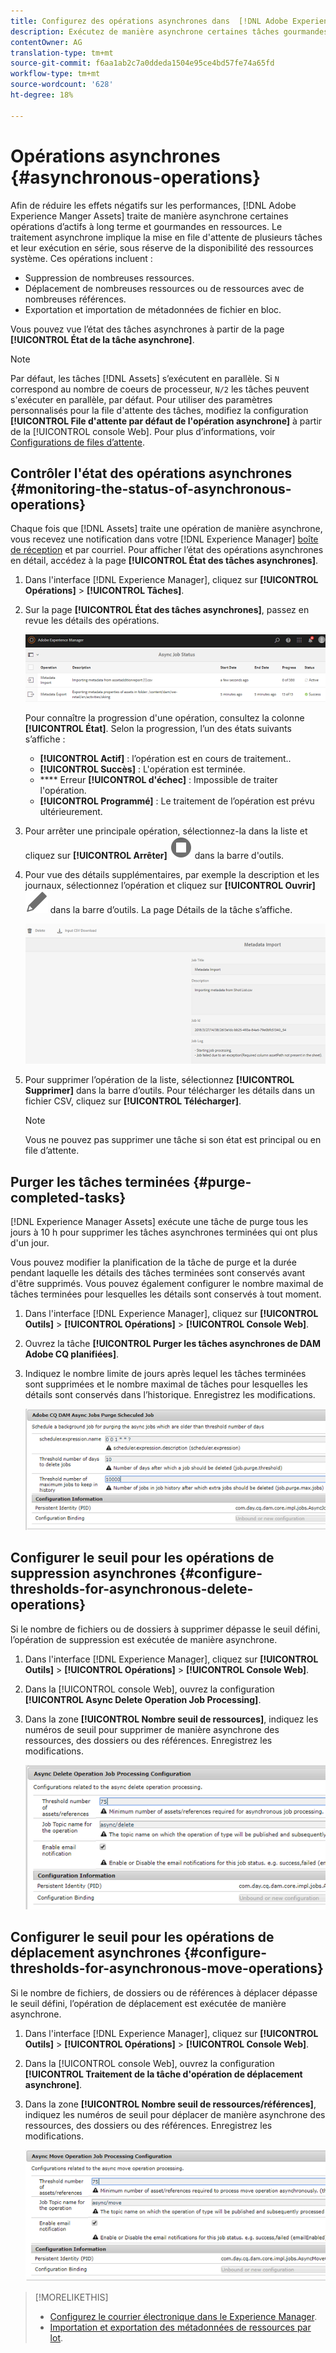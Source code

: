 ```yaml
---
title: Configurez des opérations asynchrones dans  [!DNL Adobe Experience Manager].
description: Exécutez de manière asynchrone certaines tâches gourmandes en ressources pour optimiser les performances dans  [!DNL Experience Manager Assets].
contentOwner: AG
translation-type: tm+mt
source-git-commit: f6aa1ab2c7a0ddeda1504e95ce4bd57fe74a65fd
workflow-type: tm+mt
source-wordcount: '628'
ht-degree: 18%

---
```



# Opérations asynchrones {#asynchronous-operations}

Afin de réduire les effets négatifs sur les performances, [!DNL Adobe Experience Manger Assets] traite de manière asynchrone certaines opérations d’actifs à long terme et gourmandes en ressources. Le traitement asynchrone implique la mise en file d&#39;attente de plusieurs tâches et leur exécution en série, sous réserve de la disponibilité des ressources système. Ces opérations incluent :

* Suppression de nombreuses ressources.
* Déplacement de nombreuses ressources ou de ressources avec de nombreuses références.
* Exportation et importation de métadonnées de fichier en bloc.

Vous pouvez vue l’état des tâches asynchrones à partir de la page **[!UICONTROL État de la tâche asynchrone]**.

>[!NOTE]
>
>Par défaut, les tâches [!DNL Assets] s’exécutent en parallèle. Si `N` correspond au nombre de coeurs de processeur, `N/2` les tâches peuvent s&#39;exécuter en parallèle, par défaut. Pour utiliser des paramètres personnalisés pour la file d&#39;attente des tâches, modifiez la configuration **[!UICONTROL File d&#39;attente par défaut de l&#39;opération asynchrone]** à partir de la [!UICONTROL console Web]. Pour plus d’informations, voir [Configurations de files d’attente](https://sling.apache.org/documentation/bundles/apache-sling-eventing-and-job-handling.html#queue-configurations).

## Contrôler l&#39;état des opérations asynchrones {#monitoring-the-status-of-asynchronous-operations}

Chaque fois que [!DNL Assets] traite une opération de manière asynchrone, vous recevez une notification dans votre [!DNL Experience Manager] [boîte de réception](/help/sites-authoring/inbox.md) et par courriel. Pour afficher l’état des opérations asynchrones en détail, accédez à la page **[!UICONTROL État des tâches asynchrones]**.

1. Dans l&#39;interface [!DNL Experience Manager], cliquez sur **[!UICONTROL Opérations]** > **[!UICONTROL Tâches]**.

1. Sur la page **[!UICONTROL État des tâches asynchrones]**, passez en revue les détails des opérations.

   ![État et détails des opérations asynchrones](assets/job_status.png)

   Pour connaître la progression d&#39;une opération, consultez la colonne **[!UICONTROL État]**. Selon la progression, l’un des états suivants s’affiche :

   * **[!UICONTROL Actif]** : l’opération est en cours de traitement..
   * **[!UICONTROL Succès]** : L&#39;opération est terminée.
   * **** Erreur  **[!UICONTROL d&#39;échec]** : Impossible de traiter l&#39;opération.
   * **[!UICONTROL Programmé]** : Le traitement de l’opération est prévu ultérieurement.

1. Pour arrêter une principale opération, sélectionnez-la dans la liste et cliquez sur **[!UICONTROL Arrêter]** ![icône d&#39;arrêt](assets/do-not-localize/stop_icon.svg) dans la barre d&#39;outils.

1. Pour vue des détails supplémentaires, par exemple la description et les journaux, sélectionnez l’opération et cliquez sur **[!UICONTROL Ouvrir]** ![open_icon](assets/do-not-localize/edit_icon.svg) dans la barre d’outils. La page Détails de la tâche s’affiche.

   ![Détails d’une tâche d’importation de métadonnées](assets/job_details.png)

1. Pour supprimer l’opération de la liste, sélectionnez **[!UICONTROL Supprimer]** dans la barre d’outils. Pour télécharger les détails dans un fichier CSV, cliquez sur **[!UICONTROL Télécharger]**.

   >[!NOTE]
   >
   >Vous ne pouvez pas supprimer une tâche si son état est principal ou en file d’attente.

## Purger les tâches terminées {#purge-completed-tasks}

[!DNL Experience Manager Assets] exécute une tâche de purge tous les jours à 10 h pour supprimer les tâches asynchrones terminées qui ont plus d&#39;un jour.

<!-- TBD: Find out from the engineering team and mention the time zone of this 1:00 am task.
-->

Vous pouvez modifier la planification de la tâche de purge et la durée pendant laquelle les détails des tâches terminées sont conservés avant d&#39;être supprimés. Vous pouvez également configurer le nombre maximal de tâches terminées pour lesquelles les détails sont conservés à tout moment.

1. Dans l&#39;interface [!DNL Experience Manager], cliquez sur **[!UICONTROL Outils]** > **[!UICONTROL Opérations]** > **[!UICONTROL Console Web]**.
1. Ouvrez la tâche **[!UICONTROL Purger les tâches asynchrones de DAM Adobe CQ planifiées]**.
1. Indiquez le nombre limite de jours après lequel les tâches terminées sont supprimées et le nombre maximal de tâches pour lesquelles les détails sont conservés dans l’historique. Enregistrez les modifications.

   ![Configuration pour planifier la purge de tâches asynchrones](assets/purge_job.png)

## Configurer le seuil pour les opérations de suppression asynchrones {#configure-thresholds-for-asynchronous-delete-operations}

Si le nombre de fichiers ou de dossiers à supprimer dépasse le seuil défini, l’opération de suppression est exécutée de manière asynchrone.

1. Dans l&#39;interface [!DNL Experience Manager], cliquez sur **[!UICONTROL Outils]** > **[!UICONTROL Opérations]** > **[!UICONTROL Console Web]**.
1. Dans la [!UICONTROL console Web], ouvrez la configuration **[!UICONTROL Async Delete Operation Job Processing]**.
1. Dans la zone **[!UICONTROL Nombre seuil de ressources]**, indiquez les numéros de seuil pour supprimer de manière asynchrone des ressources, des dossiers ou des références. Enregistrez les modifications.

   ![Définir le seuil limite de la tâche de suppression des fichiers](assets/delete_threshold.png)

## Configurer le seuil pour les opérations de déplacement asynchrones {#configure-thresholds-for-asynchronous-move-operations}

Si le nombre de fichiers, de dossiers ou de références à déplacer dépasse le seuil défini, l’opération de déplacement est exécutée de manière asynchrone.

1. Dans l&#39;interface [!DNL Experience Manager], cliquez sur **[!UICONTROL Outils]** > **[!UICONTROL Opérations]** > **[!UICONTROL Console Web]**.
1. Dans la [!UICONTROL console Web], ouvrez la configuration **[!UICONTROL Traitement de la tâche d&#39;opération de déplacement asynchrone]**.
1. Dans la zone **[!UICONTROL Nombre seuil de ressources/références]**, indiquez les numéros de seuil pour déplacer de manière asynchrone des ressources, des dossiers ou des références. Enregistrez les modifications.

   ![Définir la limite de seuil de la tâche de déplacement des ressources](assets/move_threshold.png)

>[!MORELIKETHIS]
>
>* [Configurez le courrier électronique dans le Experience Manager](/help/sites-administering/notification.md).
>* [Importation et exportation des métadonnées de ressources par lot](/help/assets/metadata-import-export.md).

